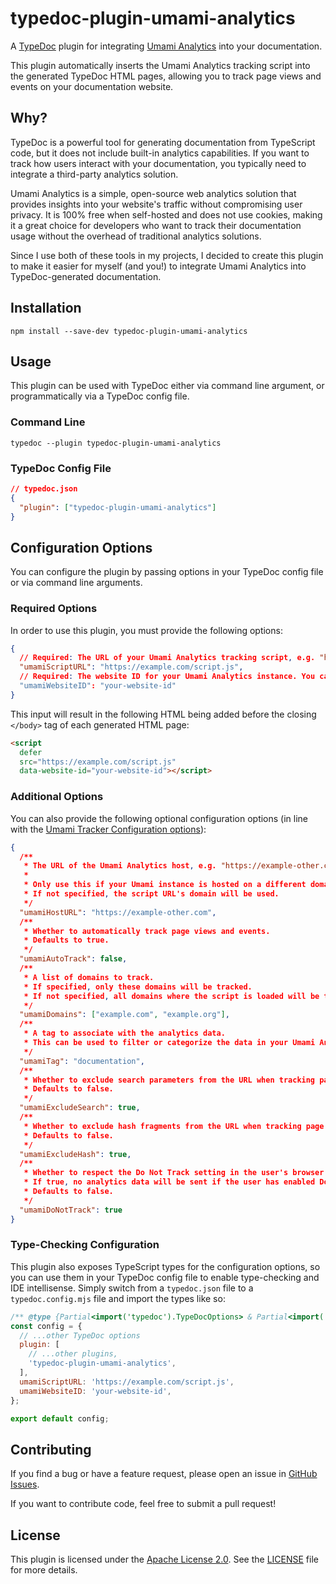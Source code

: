 # typedoc-plugin-umami-analytics

A [TypeDoc](https://typedoc.org/) plugin for integrating [Umami Analytics](https://umami.is/docs) into your documentation.

This plugin automatically inserts the Umami Analytics tracking script into the generated TypeDoc HTML pages, allowing you to track page views and events on your documentation website.

## Why?

TypeDoc is a powerful tool for generating documentation from TypeScript code, but it does not include built-in analytics capabilities. If you want to track how users interact with your documentation, you typically need to integrate a third-party analytics solution.

Umami Analytics is a simple, open-source web analytics solution that provides insights into your website's traffic without compromising user privacy. It is 100% free when self-hosted and does not use cookies, making it a great choice for developers who want to track their documentation usage without the overhead of traditional analytics solutions.

Since I use both of these tools in my projects, I decided to create this plugin to make it easier for myself (and you!) to integrate Umami Analytics into TypeDoc-generated documentation.

## Installation

```
npm install --save-dev typedoc-plugin-umami-analytics
```

## Usage

This plugin can be used with TypeDoc either via command line argument, or programmatically via a TypeDoc config file.

### Command Line

```
typedoc --plugin typedoc-plugin-umami-analytics
```

### TypeDoc Config File

```json
// typedoc.json
{
  "plugin": ["typedoc-plugin-umami-analytics"]
}
```

## Configuration Options

You can configure the plugin by passing options in your TypeDoc config file or via command line arguments.

### Required Options

In order to use this plugin, you must provide the following options:

```json
{
  // Required: The URL of your Umami Analytics tracking script, e.g. "https://example.com/script.js"
  "umamiScriptURL": "https://example.com/script.js",
  // Required: The website ID for your Umami Analytics instance. You can find this in your Umami dashboard.
  "umamiWebsiteID": "your-website-id"
}
```

This input will result in the following HTML being added before the closing `</body>` tag of each generated HTML page:

```html
<script
  defer
  src="https://example.com/script.js"
  data-website-id="your-website-id"></script>
```

### Additional Options

You can also provide the following optional configuration options (in line with the [Umami Tracker Configuration options](https://umami.is/docs/tracker-configuration)):

```json
{
  /**
   * The URL of the Umami Analytics host, e.g. "https://example-other.com"
   *
   * Only use this if your Umami instance is hosted on a different domain than the script URL.
   * If not specified, the script URL's domain will be used.
   */
  "umamiHostURL": "https://example-other.com",
  /**
   * Whether to automatically track page views and events.
   * Defaults to true.
   */
  "umamiAutoTrack": false,
  /**
   * A list of domains to track.
   * If specified, only these domains will be tracked.
   * If not specified, all domains where the script is loaded will be tracked.
   */
  "umamiDomains": ["example.com", "example.org"],
  /**
   * A tag to associate with the analytics data.
   * This can be used to filter or categorize the data in your Umami Analytics dashboard.
   */
  "umamiTag": "documentation",
  /**
   * Whether to exclude search parameters from the URL when tracking page views.
   * Defaults to false.
   */
  "umamiExcludeSearch": true,
  /**
   * Whether to exclude hash fragments from the URL when tracking page views.
   * Defaults to false.
   */
  "umamiExcludeHash": true,
  /**
   * Whether to respect the Do Not Track setting in the user's browser.
   * If true, no analytics data will be sent if the user has enabled Do Not Track.
   * Defaults to false.
   */
  "umamiDoNotTrack": true
}
```

### Type-Checking Configuration

This plugin also exposes TypeScript types for the configuration options, so you can use them in your TypeDoc config file to enable type-checking and IDE intellisense. Simply switch from a `typedoc.json` file to a `typedoc.config.mjs` file and import the types like so:

```javascript
/** @type {Partial<import('typedoc').TypeDocOptions> & Partial<import('typedoc-plugin-umami-analytics').Config>} */
const config = {
  // ...other TypeDoc options
  plugin: [
    // ...other plugins,
    'typedoc-plugin-umami-analytics',
  ],
  umamiScriptURL: 'https://example.com/script.js',
  umamiWebsiteID: 'your-website-id',
};

export default config;
```

## Contributing

If you find a bug or have a feature request, please open an issue in [GitHub Issues](https://github.com/charles4221/typedoc-plugin-umami-analytics/issues).

If you want to contribute code, feel free to submit a pull request!

## License

This plugin is licensed under the [Apache License 2.0](https://www.apache.org/licenses/LICENSE-2.0). See the [LICENSE](LICENSE) file for more details.
